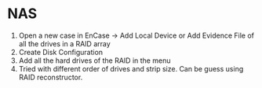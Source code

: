 # NAS

1. Open a new case in EnCase -> Add Local Device or Add Evidence File of all the drives in a RAID array
2. Create Disk Configuration
3. Add all the hard drives of the RAID in the menu
4. Tried with different order of drives and strip size. Can be guess using RAID reconstructor.
